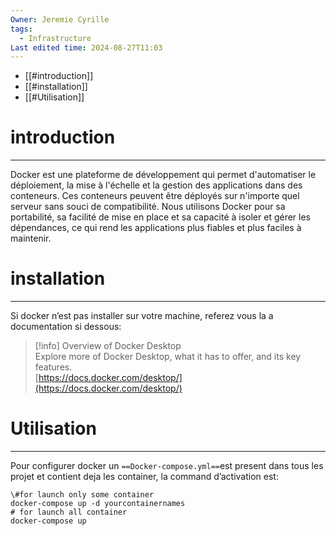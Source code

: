 ```yaml
---
Owner: Jeremie Cyrille
tags:
  - Infrastructure
Last edited time: 2024-08-27T11:03
---
```

- [[#introduction]]
- [[#installation]]
- [[#Utilisation]]

# introduction

---

Docker est une plateforme de développement qui permet d'automatiser le déploiement, la mise à l'échelle et la gestion des applications dans des conteneurs. Ces conteneurs peuvent être déployés sur n'importe quel serveur sans souci de compatibilité. Nous utilisons Docker pour sa portabilité, sa facilité de mise en place et sa capacité à isoler et gérer les dépendances, ce qui rend les applications plus fiables et plus faciles à maintenir.

# installation

---

Si docker n’est pas installer sur votre machine, referez vous la a documentation si dessous:

> [!info] Overview of Docker Desktop  
> Explore more of Docker Desktop, what it has to offer, and its key features.  
> [https://docs.docker.com/desktop/](https://docs.docker.com/desktop/)  

# Utilisation

---

Pour configurer docker un `==Docker-compose.yml==`est present dans tous les projet et contient deja les container, la command d’activation est:

```Shell
\#for launch only some container
docker-compose up -d yourcontainernames
# for launch all container
docker-compose up 
```